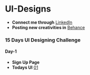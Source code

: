 # UI-Designs
- **Connect me through** [LinkedIn](https://www.linkedin.com/in/arjun-a-acharry-044a36252/)
- **Posting new creativities in** [Behance](https://www.behance.net/arjunaacharry)

### 15 Days UI Designing Challenge

#### Day-1
- **Sign Up Page**
- **Todays UI** [01](https://user-images.githubusercontent.com/115148574/229290776-a0987bbc-9d2a-40c1-814f-4893421740e8.jpg)

